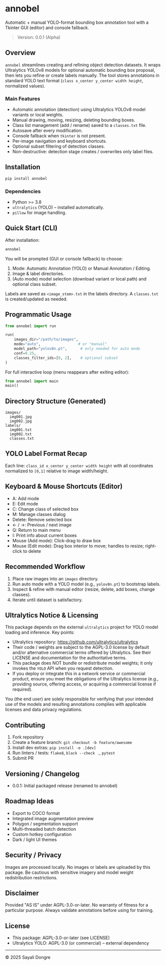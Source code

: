 # annobel

Automatic + manual YOLO-format bounding box annotation tool with a Tkinter GUI
(editor) and console fallback.

> Version: 0.0.1 (Alpha)

## Overview
`annobel` streamlines creating and refining object detection datasets. It
wraps Ultralytics YOLOv8 models for optional automatic bounding box proposal,
then lets you refine or create labels manually. The tool stores annotations in
standard YOLO text format (`class x_center y_center width height`, normalized
values).

### Main Features
- Automatic annotation (detection) using Ultralytics YOLOv8 model variants or local weights.
- Manual drawing, moving, resizing, deleting bounding boxes.
- Class list management (add / rename) saved to a `classes.txt` file.
- Autosave after every modification.
- Console fallback when `tkinter` is not present.
- Per-image navigation and keyboard shortcuts.
- Optional subset filtering of detection classes.
- Non-destructive: detection stage creates / overwrites only label files.

## Installation
```bash
pip install annobel
```

### Dependencies
- Python >= 3.8
- `ultralytics` (YOLO) – installed automatically.
- `pillow` for image handling.

## Quick Start (CLI)
After installation:
```bash
annobel
```
You will be prompted (GUI or console fallback) to choose:
1. Mode: Automatic Annotation (YOLO) or Manual Annotation / Editing.
2. Image & label directories.
3. (Auto mode) model selection (download variant or local path) and optional class subset.

Labels are saved as `<image_stem>.txt` in the labels directory. A `classes.txt`
is created/updated as needed.

## Programmatic Usage
```python
from annobel import run  

run(
    images_dir="/path/to/images",
    mode="auto",                 # or "manual"
    model_path="yolov8n.pt",      # only needed for auto mode
    conf=0.25,
    classes_filter_ids=[0, 2],    # optional subset
)
```
For full interactive loop (menu reappears after exiting editor):
```python
from annobel import main
main()
```

## Directory Structure (Generated)
```
images/
  img001.jpg
  img002.jpg
labels/
  img001.txt
  img002.txt
  classes.txt
```

## YOLO Label Format Recap
Each line: `class_id x_center y_center width height` with all coordinates
normalized to `[0,1]` relative to image width/height.

## Keyboard & Mouse Shortcuts (Editor)
- A: Add mode
- E: Edit mode
- C: Change class of selected box
- M: Manage classes dialog
- Delete: Remove selected box
- ← / →: Previous / next image
- Q: Return to main menu
- I: Print info about current boxes
- Mouse (Add mode): Click-drag to draw box
- Mouse (Edit mode): Drag box interior to move; handles to resize; right-click to delete

## Recommended Workflow
1. Place raw images into an `images` directory.
2. Run auto mode with a YOLO model (e.g., `yolov8n.pt`) to bootstrap labels.
3. Inspect & refine with manual editor (resize, delete, add boxes, change classes).
4. Iterate until dataset is satisfactory.

## Ultralytics Notice & Licensing
This package depends on the external `ultralytics` project for YOLO model
loading and inference. Key points:
- Ultralytics repository: https://github.com/ultralytics/ultralytics
- Their code / weights are subject to the AGPL-3.0 license by default and/or
  alternative commercial terms offered by Ultralytics. See their LICENSE and
  documentation for the authoritative terms.
- This package does NOT bundle or redistribute model weights; it only invokes
  the `YOLO` API when you request detection.
- If you deploy or integrate this in a network service or commercial product,
  ensure you meet the obligations of the Ultralytics license (e.g., providing
  source, offering access, or acquiring a commercial license if required).

You (the end user) are solely responsible for verifying that your intended use
of the models and resulting annotations complies with applicable licenses and
data privacy regulations.

## Contributing
1. Fork repository
2. Create a feature branch: `git checkout -b feature/awesome`
3. Install dev extras: `pip install -e .[dev]`
4. Run linters / tests: `flake8`, `black --check .`, `pytest`
5. Submit PR

## Versioning / Changelog
- 0.0.1: Initial packaged release (renamed to annobel)

## Roadmap Ideas
- Export to COCO format
- Integrated image augmentation preview
- Polygon / segmentation support
- Multi-threaded batch detection
- Custom hotkey configuration
- Dark / light UI themes

## Security / Privacy
Images are processed locally. No images or labels are uploaded by this package.
Be cautious with sensitive imagery and model weight redistribution restrictions.

## Disclaimer
Provided "AS IS" under AGPL-3.0-or-later. No warranty of fitness for a particular
purpose. Always validate annotations before using for training.

## License
- This package: AGPL-3.0-or-later (see LICENSE)
- Ultralytics YOLO: AGPL-3.0 (or commercial) – external dependency

---
© 2025 Sayali Dongre

